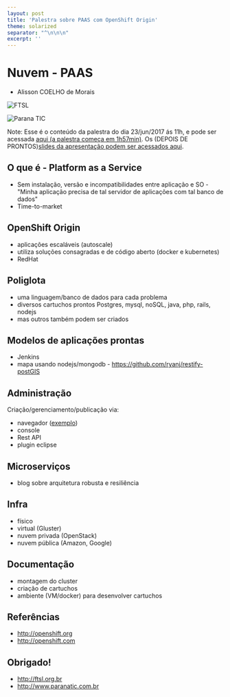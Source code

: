 ```yaml
---
layout: post
title: 'Palestra sobre PAAS com OpenShift Origin'
theme: solarized
separator: "^\n\n\n"
excerpt: ''
---
```

# Nuvem - PAAS 
* Alisson COELHO de Morais 

![FTSL](http://ftsl.org.br/images/banners/Web275x95.png)

![Parana TIC](http://www.paranatic.com.br/img/logo.svg)

Note: Esse é o conteúdo da palestra do dia 23/jun/2017 ás 11h, e pode ser acessada [aqui (a palestra começa em 1h57min)](http://assiste.serpro.gov.br/supsd/). Os (DEPOIS DE PRONTOS)[slides da apresentação podem ser acessados aqui](http://coelhotopetudo.github.io/static/reveal.js).



## O que é - Platform as a Service
* Sem instalação, versão e incompatibilidades entre aplicação e SO - "Minha aplicação precisa de tal servidor de aplicações com tal banco de dados"
* Time-to-market 




## OpenShift Origin
* aplicações escaláveis (autoscale)
* utiliza soluções consagradas e de código aberto (docker e kubernetes)
* RedHat



## Poliglota 
* uma linguagem/banco de dados para cada problema
* diversos cartuchos prontos Postgres, mysql, noSQL, java, php, rails, nodejs
* mas outros também podem ser criados



## Modelos de aplicações prontas 
  * Jenkins 
  * mapa usando nodejs/mongodb - https://github.com/ryanj/restify-postGIS




## Administração
Criação/gerenciamento/publicação via:
  * navegador ([exemplo](https://docs.openshift.org/latest/architecture/infrastructure_components/web_console.html))
  * console
  * Rest API 
  * plugin eclipse



## Microserviços 
  * blog sobre arquitetura robusta e resiliência



## Infra
  * físico
  * virtual (Gluster)
  * nuvem privada (OpenStack) 
  * nuvem pública (Amazon, Google)



## Documentação 
  * montagem do cluster 
  * criação de cartuchos
  * ambiente (VM/docker) para desenvolver cartuchos



## Referências
* http://openshift.org
* http://openshift.com




## Obrigado!
* http://ftsl.org.br
* http://www.paranatic.com.br
